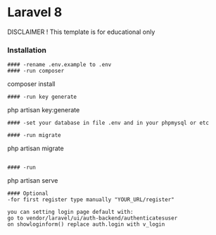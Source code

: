 # Laravel 8

DISCLAIMER ! This template is for educational only
### Installation

```
#### -rename .env.example to .env
#### -run composer
```
composer install
```
#### -run key generate
```
php artisan key:generate
```
#### -set your database in file .env and in your phpmysql or etc

#### -run migrate
```
php artisan migrate
```

#### -run 
```
php artisan serve
```
#### Optional
-for first register type manually "YOUR_URL/register"

you can setting login page default with:
go to vendor/laravel/ui/auth-backend/authenticatesuser
on showloginform() replace auth.login with v_login 

